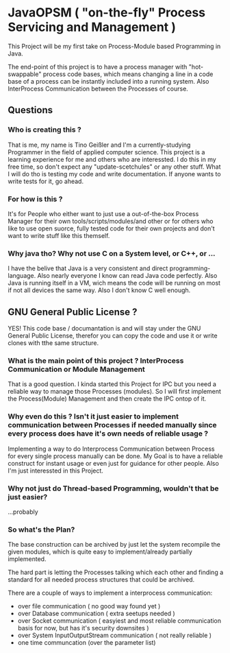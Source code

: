 # JavaOPSM ( "on-the-fly" Process Servicing and Management )
This Project will be my first take on Process-Module based Programming in Java.

The end-point of this project is to have a process manager with "hot-swappable" process code bases, which means changing a line in a code base of a process can be instantly included into a running system. Also InterProcess Communication between the Processes of course.

## Questions

### Who is creating this ?
That is me, my name is Tino Geißler and I'm a currently-studying Programmer in the field of applied computer science.
This project is a learning experience for me and others who are interessted. 
I do this in my free time, so don't expect any "update-scetchules" or any other stuff. What I will do tho is testing my code and write documentation. If anyone wants to write tests for it, go ahead.

### For how is this ?
It's for People who either want to just use a out-of-the-box Process Manager for their own tools/scripts/modules/and other or for others who like to use open suorce, fully tested code for their own projects and don't want to write stuff like this themself.

### Why java tho? Why not use C on a System level, or C++, or ...
I have the belive that Java is a very consistent and direct programming-language. Also nearly everyone I know can read Java code perfectly. Also Java is running itself in a VM, wich means the code will be running on most if not all devices the same way. Also I don't know C well enough. 

## GNU General Public License ? 
YES! This code base / documantation is and will stay under the GNU General Public License, therefor you can copy the code and use it or write clones with tthe same structure.

### What is the main point of this project ? InterProcess Communication or Module Management
That is a good question. I kinda started this Project for IPC but you need a reliable way to manage those Processes (modules). So I will first implement the Process(Module) Management and then create the IPC ontop of it.

### Why even do this ? Isn't it just easier to implement communication between Processes if needed manually since every process does have it's own needs of reliable usage ?
Implementing a way to do Interprocess Communication between Process for every single process manually can be done. My Goal is to have a reliable construct for instant usage or even just for guidance for other people. Also I'm just interessted in this Project.  

### Why not just do Thread-based Programming, wouldn't that be just easier?
...probably

### So what's the Plan? 

The base construction can be archived by just let the system recompile the given modules, which is quite easy to implement/already partially implemented. 

The hard part is letting the Processes talking which each other and finding a standard for all needed process structures that could be archived. 

There are a couple of ways to implement a interprocess communication:

 - over file communication ( no good way found yet )
 - over Database communication ( extra seetups needed )
 - over Socket communication ( easyiest and most reliable communication basis for now, but has it's security downsites )
 - over System InputOutputStream communication ( not really reliable )
 - one time communcation (over the parameter list)
